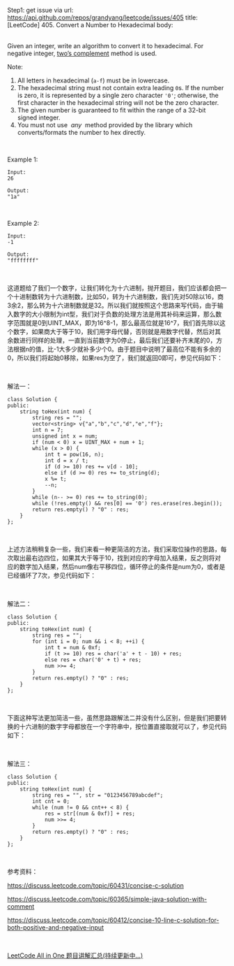 Step1: get issue via url: https://api.github.com/repos/grandyang/leetcode/issues/405 
 title:[LeetCode] 405. Convert a Number to Hexadecimal 
 body:  
  

Given an integer, write an algorithm to convert it to hexadecimal. For negative integer, [two’s complement](https://en.wikipedia.org/wiki/Two%27s_complement) method is used.

Note:

  1. All letters in hexadecimal (`a-f`) must be in lowercase.
  2. The hexadecimal string must not contain extra leading `0`s. If the number is zero, it is represented by a single zero character `'0'`; otherwise, the first character in the hexadecimal string will not be the zero character.
  3. The given number is guaranteed to fit within the range of a 32-bit signed integer.
  4. You must not use  _any_  method provided by the library which converts/formats the number to hex directly.



 

Example 1:
    
    
    Input:
    26
    
    Output:
    "1a"
    

 

Example 2:
    
    
    Input:
    -1
    
    Output:
    "ffffffff"

 

这道题给了我们一个数字，让我们转化为十六进制，抛开题目，我们应该都会把一个十进制数转为十六进制数，比如50，转为十六进制数，我们先对50除以16，商3余2，那么转为十六进制数就是32。所以我们就按照这个思路来写代码，由于输入数字的大小限制为int型，我们对于负数的处理方法是用其补码来运算，那么数字范围就是0到UINT_MAX，即为16^8-1，那么最高位就是16^7，我们首先除以这个数字，如果商大于等于10，我们用字母代替，否则就是用数字代替，然后对其余数进行同样的处理，一直到当前数字为0停止，最后我们还要补齐末尾的0，方法根据n的值，比-1大多少就补多少个0。由于题目中说明了最高位不能有多余的0，所以我们将起始0移除，如果res为空了，我们就返回0即可，参见代码如下：

 

解法一：
    
    
    class Solution {
    public:
        string toHex(int num) {
            string res = "";
            vector<string> v{"a","b","c","d","e","f"};
            int n = 7;
            unsigned int x = num;
            if (num < 0) x = UINT_MAX + num + 1;
            while (x > 0) {
                int t = pow(16, n);
                int d = x / t;
                if (d >= 10) res += v[d - 10];
                else if (d >= 0) res += to_string(d);
                x %= t;
                --n;
            }
            while (n-- >= 0) res += to_string(0);
            while (!res.empty() && res[0] == '0') res.erase(res.begin());
            return res.empty() ? "0" : res;
        }
    };

 

上述方法稍稍复杂一些，我们来看一种更简洁的方法，我们采取位操作的思路，每次取出最右边四位，如果其大于等于10，找到对应的字母加入结果，反之则将对应的数字加入结果，然后num像右平移四位，循环停止的条件是num为0，或者是已经循环了7次，参见代码如下：

 

解法二：
    
    
    class Solution {
    public:
        string toHex(int num) {
            string res = "";
            for (int i = 0; num && i < 8; ++i) {
                int t = num & 0xf;
                if (t >= 10) res = char('a' + t - 10) + res;
                else res = char('0' + t) + res;
                num >>= 4;
            }
            return res.empty() ? "0" : res;
        }
    };

 

下面这种写法更加简洁一些，虽然思路跟解法二并没有什么区别，但是我们把要转换的十六进制的数字字母都放在一个字符串中，按位置直接取就可以了，参见代码如下：

 

解法三：
    
    
    class Solution {
    public:
        string toHex(int num) {
            string res = "", str = "0123456789abcdef";
            int cnt = 0;
            while (num != 0 && cnt++ < 8) {
                res = str[(num & 0xf)] + res;
                num >>= 4;
            }
            return res.empty() ? "0" : res;
        }
    };

 

参考资料：

<https://discuss.leetcode.com/topic/60431/concise-c-solution>

<https://discuss.leetcode.com/topic/60365/simple-java-solution-with-comment>

<https://discuss.leetcode.com/topic/60412/concise-10-line-c-solution-for-both-positive-and-negative-input>

 

[LeetCode All in One 题目讲解汇总(持续更新中...)](http://www.cnblogs.com/grandyang/p/4606334.html)

